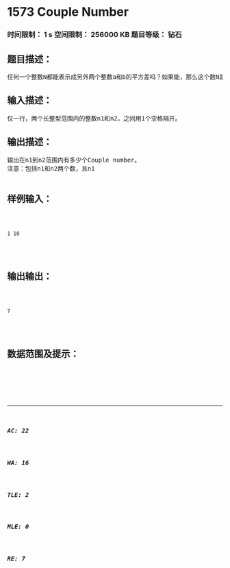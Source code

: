 # 1573 Couple Number   
### 时间限制： 1 s     空间限制： 256000 KB     题目等级： 钻石  
## 题目描述：  

<pre>
任何一个整数N都能表示成另外两个整数a和b的平方差吗？如果能，那么这个数N就叫做Couple number。你的工作就是判断一个数N是不是Couple number。
</pre>
  
  
## 输入描述：  

<pre>
仅一行，两个长整型范围内的整数n1和n2，之间用1个空格隔开。
</pre>
  
  
## 输出描述：  

<pre>
输出在n1到n2范围内有多少个Couple number。
注意：包括n1和n2两个数，且n1<n2，n2 - n1 <= 10 000 000。
</pre>
  
  
## 样例输入：  

<pre><code>
1 10
</code></pre>
  
  
## 输出输出：  

<pre><code>
7
</code></pre>
  
  
## 数据范围及提示：  

<pre>
</pre>
  
  
***  

##### AC: 22  
##### WA: 16  
##### TLE: 2  
##### MLE: 0  
##### RE: 7  
